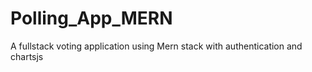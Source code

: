 # Polling_App_MERN
 A fullstack voting application using Mern stack with authentication and chartsjs
 
 
